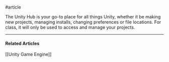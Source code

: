 #article

The Unity Hub is your go-to place for all things Unity, whether it be making new projects, managing installs, changing preferences or file locations. For class, it will only be used to access and manage your projects.

----

#### Related Articles
[[Unity Game Engine]]